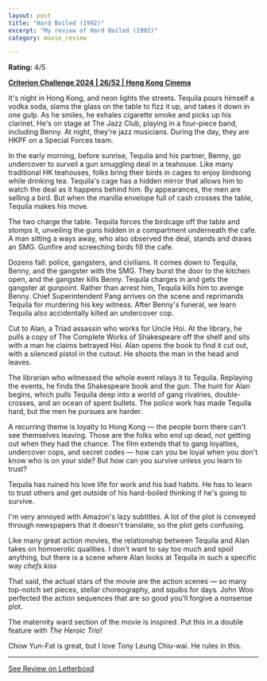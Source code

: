 ```yaml
---
layout: post
title: "Hard Boiled (1992)"
excerpt: "My review of Hard Boiled (1992)"
category: movie_review

---
```


**Rating:** 4/5

<b><a href="https://boxd.it/qWjuA/detail" title="Criterion Challenge 2024 | 26/52 | Hong Kong Cinema">Criterion Challenge 2024 | 26/52 | Hong Kong Cinema</a></b>

It's night in Hong Kong, and neon lights the streets. Tequila pours himself a vodka soda, slams the glass on the table to fizz it up, and takes it down in one gulp. As he smiles, he exhales cigarette smoke and picks up his clarinet. He's on stage at The Jazz Club, playing in a four-piece band, including Benny. At night, they're jazz musicians. During the day, they are HKPF on a Special Forces team.

In the early morning, before sunrise, Tequila and his partner, Benny, go undercover to surveil a gun smuggling deal in a teahouse. Like many traditional HK teahouses, folks bring their birds in cages to enjoy birdsong while drinking tea. Tequila's cage has a hidden mirror that allows him to watch the deal as it happens behind him. By appearances, the men are selling a bird. But when the manilla envelope full of cash crosses the table, Tequila makes his move.

The two charge the table. Tequila forces the birdcage off the table and stomps it, unveiling the guns hidden in a compartment underneath the cafe. A man sitting a ways away, who also observed the deal, stands and draws an SMG. Gunfire and screeching birds fill the cafe.

Dozens fall: police, gangsters, and civilians. It comes down to Tequila, Benny, and the gangster with the SMG. They burst the door to the kitchen open, and the gangster kills Benny. Tequila charges in and gets the gangster at gunpoint. Rather than arrest him, Tequila kills him to avenge Benny. Chief Superintendent Pang arrives on the scene and reprimands Tequila for murdering his key witness. After Benny's funeral, we learn Tequila also accidentally killed an undercover cop.

Cut to Alan, a Triad assassin who works for Uncle Hoi. At the library, he pulls a copy of The Complete Works of Shakespeare off the shelf and sits with a man he claims betrayed Hoi. Alan opens the book to find it cut out, with a silenced pistol in the cutout. He shoots the man in the head and leaves.

The librarian who witnessed the whole event relays it to Tequila. Replaying the events, he finds the Shakespeare book and the gun. The hunt for Alan begins, which pulls Tequila deep into a world
of gang rivalries, double-crosses, and an ocean of spent bullets. The police work has made Tequila hard, but the men he pursues are harder.

A recurring theme is loyalty to Hong Kong — the people born there can't see themselves leaving. Those are the folks who end up dead, not getting out when they had the chance. The film extends that to gang loyalties, undercover cops, and secret codes — how can you be loyal when you don't know who is on your side? But how can you survive unless you learn to trust?

Tequila has ruined his love life for work and his bad habits. He has to learn to trust others and get outside of his hard-boiled thinking if he's going to survive.

I'm very annoyed with Amazon's lazy subtitles. A lot of the plot is conveyed through newspapers that it doesn't translate, so the plot gets confusing.

Like many great action movies, the relationship between Tequila and Alan takes on homoerotic qualities. I don't want to say too much and spoil anything, but there is a scene where Alan looks at Tequila in such a specific way *chefs kiss*

That said, the actual stars of the movie are the action scenes — so many top-notch set pieces, stellar choreography, and squibs for days. John Woo perfected the action sequences that are so good you'll forgive a nonsense plot.

The maternity ward section of the movie is inspired. Put this in a double feature with <i>The Heroic Trio</i>!

Chow Yun-Fat is great, but I love Tony Leung Chiu-wai. He rules in this.

<hr>

[See Review on Letterboxd](https://boxd.it/6JAqPT)
